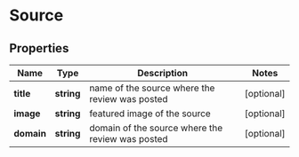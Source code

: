 # Source

## Properties

| Name | Type | Description | Notes |
|------------ | ------------- | ------------- | -------------|
**title** | **string** | name of the source where the review was posted |[optional]|
**image** | **string** | featured image of the source |[optional]|
**domain** | **string** | domain of the source where the review was posted |[optional]|